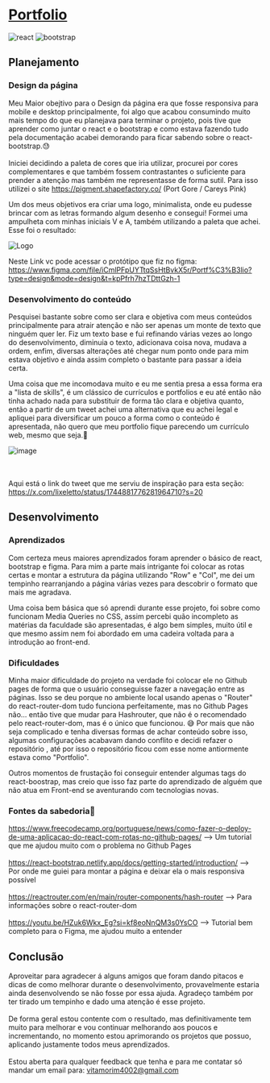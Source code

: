 # [Portfolio](https://airotivbr.github.io/novo/)


![react](https://img.shields.io/badge/React-20232A?style=for-the-badge&logo=react&logoColor=61DAFB)  ![bootstrap](https://img.shields.io/badge/Bootstrap-563D7C?style=for-the-badge&logo=bootstrap&logoColor=white)

## Planejamento

### Design da página

Meu Maior obejtivo para o Design da página era que fosse responsiva para mobile e desktop principalmente, foi algo que acabou consumindo muito mais tempo do que eu planejava para terminar o projeto, pois tive que aprender como juntar o react e o bootstrap e como estava fazendo tudo pela documentação acabei demorando para ficar sabendo sobre o react-bootstrap.😓
<br></br>
Iniciei decidindo a paleta de cores que iria utilizar, procurei por cores complementares e que também fossem contrastantes o suficiente para prender a atenção mas também me representasse de forma sutil. Para isso utilizei o site https://pigment.shapefactory.co/ (Port Gore / Careys Pink)

Um dos meus objetivos era criar uma logo, minimalista, onde eu pudesse brincar com as letras formando algum desenho e consegui! Formei uma ampulheta com minhas iniciais V e A, também utilizando a paleta que achei. Esse foi o resultado:

![Logo](https://github.com/AIROTIVBR/novo/assets/101279006/54ee2395-2ca3-454b-bc07-db59db97da64)

Neste Link vc pode acessar o protótipo que fiz no figma: https://www.figma.com/file/iCmlPFpUYTtqSsHtBvkX5r/Portf%C3%B3lio?type=design&mode=design&t=kpPfrh7hzTDttGzh-1

### Desenvolvimento do conteúdo 

Pesquisei bastante sobre como ser clara e objetiva com meus conteúdos principalmente para atrair atenção e não ser apenas um monte de texto que ninguém quer ler. Fiz um texto base e fui refinando várias vezes ao longo do desenvolvimento, diminuia o texto, adicionava coisa nova, mudava a ordem, enfim, diversas alterações até chegar num ponto onde para mim estava objetivo e ainda assim completo o bastante para passar a ideia certa.

Uma coisa que me incomodava muito e eu me sentia presa a essa forma era a "lista de skills", é um clássico de currículos e portfolios e eu até então não tinha achado nada para substituir de forma tão clara e objetiva quanto, então a partir de um tweet achei uma alternativa que eu achei legal e apliquei para diversificar um pouco a forma como o conteúdo é apresentada, não quero que meu portfolio fique parecendo um currículo web, mesmo que seja.🥴

![image](https://github.com/AIROTIVBR/novo/assets/101279006/348ea142-466b-4e61-99f0-8e1aa608222e)

<br></br>
Aqui está o link do tweet que me serviu de inspiração para esta seção: https://x.com/lixeletto/status/1744881776281964710?s=20

## Desenvolvimento
### Aprendizados

Com certeza meus maiores aprendizados foram aprender o básico de react, bootstrap e figma. Para mim a parte mais intrigante foi colocar as rotas certas e montar a estrutura da página utilizando "Row" e "Col", me dei um tempinho rearranjando a página várias vezes para descobrir o formato que mais me agradava.

Uma coisa bem básica que só aprendi durante esse projeto, foi sobre como funcionam Media Queries no CSS, assim percebi quão incompleto as matérias da faculdade são apresentadas, é algo bem simples, muito útil e que mesmo assim nem foi abordado em uma cadeira voltada para a introdução ao front-end.
### Dificuldades

Minha maior dificuldade do projeto na verdade foi colocar ele no Github pages de forma que o usuário conseguisse fazer a navegação entre as páginas. Isso se deu porque no ambiente local usando apenas o "Router" do react-router-dom tudo funciona perfeitamente, mas no Github Pages não... então tive que mudar para Hashrouter, que não é o recomendado pelo react-router-dom, mas é o único que funcionou. 😅 Por mais que não seja complicado e tenha diversas formas de achar conteúdo sobre isso, algumas configurações acabavam dando conflito e decidi refazer o repositório , até por isso o repositório ficou com esse nome antiormente estava como "Portfolio". 

Outros momentos de frustação foi conseguir entender algumas tags do react-boostrap, mas creio que isso faz parte do aprendizado de alguém que não atua em Front-end se aventurando com tecnologias novas.

### Fontes da sabedoria🧐
https://www.freecodecamp.org/portuguese/news/como-fazer-o-deploy-de-uma-aplicacao-do-react-com-rotas-no-github-pages/ --> Um tutorial que me ajudou muito com o problema no Github Pages
<br></br>
https://react-bootstrap.netlify.app/docs/getting-started/introduction/ --> Por onde me guiei para montar a página e deixar ela o mais responsiva possível
<br></br>
https://reactrouter.com/en/main/router-components/hash-router  --> Para informações sobre o react-router-dom
<br></br>
https://youtu.be/HZuk6Wkx_Eg?si=kf8eoNnQM3s0YsCO --> Tutorial bem completo para o Figma, me ajudou muito a entender

## Conclusão
Aproveitar para agradecer á alguns amigos que foram dando pitacos e dicas de como melhorar durante o desenvolvimento, provavelmente estaria ainda desenvolvendo se não fosse por essa ajuda. Agradeço também por ter tirado um tempinho e dado uma atenção é esse projeto. 
<br></br>
De forma geral estou contente com o resultado, mas definitivamente tem muito para melhorar e vou continuar melhorando aos poucos e incrementando, no momento estou aprimorando os projetos que possuo, aplicando justamente todos meus aprendizados.
<br></br>
Estou aberta para qualquer feedback que tenha e para me contatar só mandar um email para: vitamorim4002@gmail.com 
